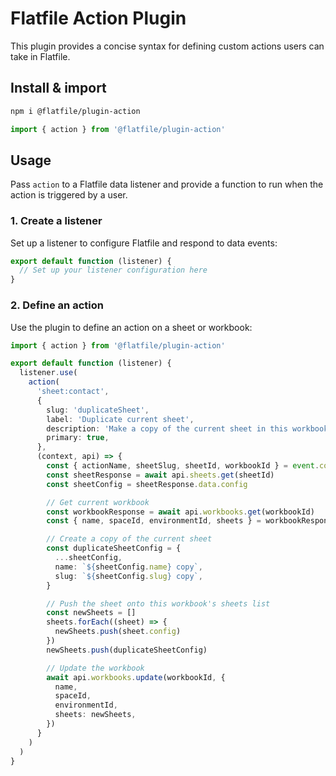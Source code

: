 # Flatfile Action Plugin

This plugin provides a concise syntax for defining custom actions users can take in Flatfile.

## Install & import

```bash
npm i @flatfile/plugin-action
```

```ts
import { action } from '@flatfile/plugin-action'
```

## Usage

Pass `action` to a Flatfile data listener and provide a function to run when the action is triggered by a user.

### 1. Create a listener

Set up a listener to configure Flatfile and respond to data events:

```ts
export default function (listener) {
  // Set up your listener configuration here
}
```

### 2. Define an action

Use the plugin to define an action on a sheet or workbook:

```ts
import { action } from '@flatfile/plugin-action'

export default function (listener) {
  listener.use(
    action(
      'sheet:contact',
      {
        slug: 'duplicateSheet',
        label: 'Duplicate current sheet',
        description: 'Make a copy of the current sheet in this workbook',
        primary: true,
      },
      (context, api) => {
        const { actionName, sheetSlug, sheetId, workbookId } = event.context
        const sheetResponse = await api.sheets.get(sheetId)
        const sheetConfig = sheetResponse.data.config

        // Get current workbook
        const workbookResponse = await api.workbooks.get(workbookId)
        const { name, spaceId, environmentId, sheets } = workbookResponse.data

        // Create a copy of the current sheet
        const duplicateSheetConfig = {
          ...sheetConfig,
          name: `${sheetConfig.name} copy`,
          slug: `${sheetConfig.slug} copy`,
        }

        // Push the sheet onto this workbook's sheets list
        const newSheets = []
        sheets.forEach((sheet) => {
          newSheets.push(sheet.config)
        })
        newSheets.push(duplicateSheetConfig)

        // Update the workbook
        await api.workbooks.update(workbookId, {
          name,
          spaceId,
          environmentId,
          sheets: newSheets,
        })
      }
    )
  )
}
```
